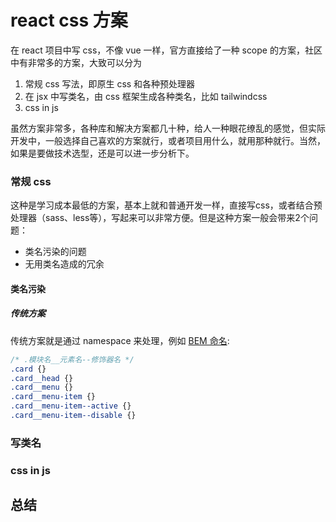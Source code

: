 # react css 方案

在 react 项目中写 css，不像 vue 一样，官方直接给了一种 scope 的方案，社区中有非常多的方案，大致可以分为

1. 常规 css 写法，即原生 css 和各种预处理器
2. 在 jsx 中写类名，由 css 框架生成各种类名，比如 tailwindcss
3. css in js

虽然方案非常多，各种库和解决方案都几十种，给人一种眼花缭乱的感觉，但实际开发中，一般选择自己喜欢的方案就行，或者项目用什么，就用那种就行。当然，如果是要做技术选型，还是可以进一步分析下。

### 常规 css

这种是学习成本最低的方案，基本上就和普通开发一样，直接写css，或者结合预处理器（sass、less等），写起来可以非常方便。但是这种方案一般会带来2个问题：

- 类名污染的问题
- 无用类名造成的冗余

#### 类名污染

##### 传统方案

传统方案就是通过 namespace 来处理，例如 [BEM 命名](http://getbem.com/naming/):

```css
/* .模块名__元素名--修饰器名 */
.card {}
.card__head {}
.card__menu {}
.card__menu-item {}
.card__menu-item--active {}
.card__menu-item--disable {}
```

### 写类名

### css in js

## 总结
